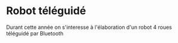 # Robot téléguidé
Durant cette année on s'interesse à l'élaboration d'un robot 4 roues téléguidé par Bluetooth
